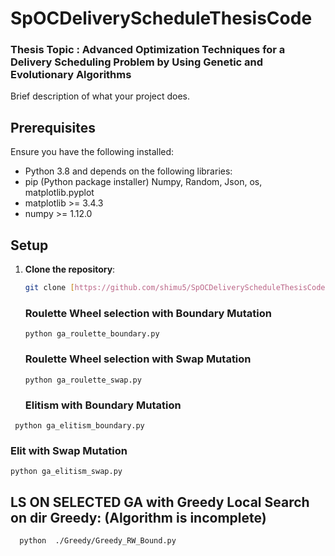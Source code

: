 # SpOCDeliveryScheduleThesisCode

### Thesis Topic : Advanced Optimization Techniques for a Delivery Scheduling Problem by Using Genetic and Evolutionary Algorithms

Brief description of what your project does.

## Prerequisites

Ensure you have the following installed:
- Python 3.8 and depends on the following libraries:
- pip (Python package installer) Numpy, Random, Json, os, matplotlib.pyplot 
- matplotlib >= 3.4.3
- numpy >= 1.12.0


## Setup

1. **Clone the repository**:

   ```bash
   git clone [https://github.com/shimu5/SpOCDeliveryScheduleThesisCode]
   ```
   ### Roulette Wheel selection with Boundary Mutation
   ```
   python ga_roulette_boundary.py
   ```

   ### Roulette Wheel selection with Swap Mutation

   ```
   python ga_roulette_swap.py
   ```

   ### Elitism with Boundary Mutation

  ```
   python ga_elitism_boundary.py
   ```

   ### Elit with Swap Mutation

   ```
   python ga_elitism_swap.py
   ```

   ## LS ON SELECTED GA with Greedy Local Search on dir Greedy: (Algorithm is incomplete) 
 
 ```
   python  ./Greedy/Greedy_RW_Bound.py
```
